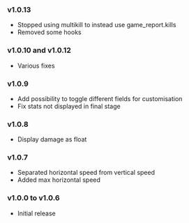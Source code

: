 ### v1.0.13
* Stopped using multikill to instead use game_report.kills
* Removed some hooks

### v1.0.10 and v1.0.12
* Various fixes

### v1.0.9
* Add possibility to toggle different fields for customisation
* Fix stats not displayed in final stage

### v1.0.8
* Display damage as float

### v1.0.7
* Separated horizontal speed from vertical speed
* Added max horizontal speed


### v1.0.0 to v1.0.6
* Initial release
